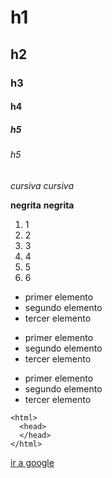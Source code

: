 # h1
## h2
### h3
#### h4
##### h5
###### h5

*cursiva*
_cursiva_

**negrita**
__negrita__

1. 1
2. 2
3. 3
4. 4
5. 5
6. 6

* primer elemento
* segundo elemento
* tercer elemento

- primer elemento
- segundo elemento 
- tercer elemento

+ primer elemento
+ segundo elemento
+ tercer elemento

````
<html>
  <head>
  </head>
</html>
````

[ir a google](https://www.google.com "Haz click para acceder")
